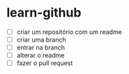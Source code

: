 # learn-github
- [ ] criar um repositório com um readme
- [ ] criar uma branch
- [ ] entrar na branch
- [ ] alterar o readme
- [ ] fazer o pull request
